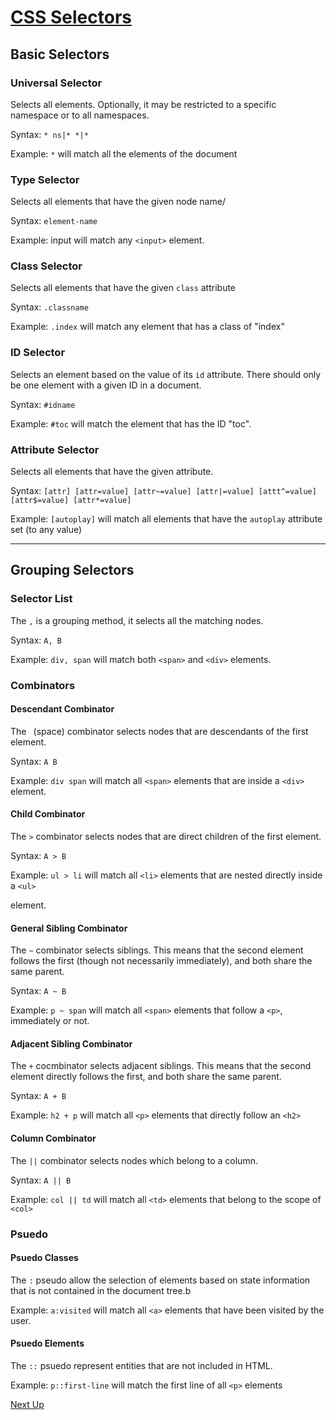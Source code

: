 # [CSS Selectors](https://developer.mozilla.org/en-US/docs/Web/CSS/CSS_Selectors#combinators#combinators)

## Basic Selectors

### Universal Selector

Selects all elements. Optionally, it may be restricted to a specific namespace or to all namespaces.

Syntax: `* ns|* *|*`

Example: `*` will match all the elements of the document

### Type Selector

Selects all elements that have the given node name/

Syntax: `element-name`

Example: input will match any `<input>` element.

### Class Selector

Selects all elements that have the given `class` attribute

Syntax: `.classname`

Example: `.index` will match any element that has a class of "index"

### ID Selector

Selects an element based on the value of its `id` attribute. There should only be one element with a given ID in a document.

Syntax: `#idname`

Example: `#toc` will match the element that has the ID "toc".

### Attribute Selector

Selects all elements that have the given attribute. 

Syntax: `[attr] [attr=value] [attr~=value] [attr|=value] [attt^=value] [attr$=value] [attr*=value]`

Example: `[autoplay]` will match all elements that have the `autoplay` attribute set (to any value)

---

## Grouping Selectors

### Selector List

The `,` is a grouping method, it selects all the matching nodes.

Syntax: `A, B`

Example: `div, span` will match both `<span>` and `<div>` elements.

### Combinators

#### **Descendant Combinator**

The ` `(space) combinator selects nodes that are descendants of the first element.

Syntax: `A B`

Example: `div span` will match all `<span>` elements that are inside a `<div>` element.

#### **Child Combinator**

The `>` combinator selects nodes that are direct children of the first element.

Syntax: `A > B`

Example: `ul > li` will match all `<li>` elements that are nested directly inside a `<ul>`

element.

#### **General Sibling Combinator**

The `~` combinator selects siblings. This means that the second element follows the first (though not necessarily immediately), and both share the same parent.

Syntax: `A ~ B`

Example: `p ~ span` will match all `<span>` elements that follow a `<p>`, immediately or not.

#### Adjacent Sibling Combinator

The `+` cocmbinator selects adjacent siblings. This means that the second element directly follows the first, and both share the same parent.

Syntax: `A + B`

Example: `h2 + p` will match all `<p>` elements that directly follow an `<h2>`

#### Column Combinator

The `||` combinator selects nodes which belong to a column.

Syntax: `A || B`

Example: `col || td` will match all `<td>` elements that belong to the scope of `<col>`

### Psuedo

#### Psuedo Classes

The `:` pseudo allow the selection of elements based on state information that is not contained in the document tree.b 

Example: `a:visited` will match all `<a>` elements that have been visited by the user.

#### Psuedo Elements

The `::` psuedo represent entities that are not included in HTML.

Example: `p::first-line` will match the first line of all `<p>` elements



[Next Up](https://developer.mozilla.org/en-US/docs/Web/CSS/CSS_Selectors/Using_the_:target_pseudo-class_in_selectors)

